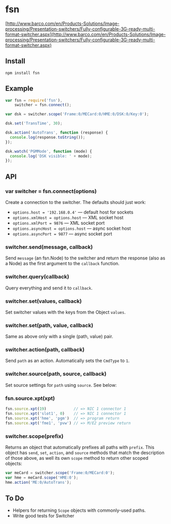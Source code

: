 # fsn

[http://www.barco.com/en/Products-Solutions/Image-processing/Presentation-switchers/Fully-configurable-3G-ready-multi-format-switcher.aspx](http://www.barco.com/en/Products-Solutions/Image-processing/Presentation-switchers/Fully-configurable-3G-ready-multi-format-switcher.aspx)

## Install

    npm install fsn

## Example

```js
var fsn = require('fsn'),
    switcher = fsn.connect();

var dsk = switcher.scope('Frame:0/MECard:0/HME:0/DSK:0/Key:0');

dsk.set('TransTime', 30);

dsk.action('AutoTrans', function (response) {
  console.log(response.toString());
});

dsk.watch('PGMMode', function (mode) {
  console.log('DSK visible: ' + mode);
});
```

## API

### var switcher = fsn.connect(options)

Create a connection to the switcher. The defaults should just work:

* `options.host = '192.168.0.4'` — default host for sockets
* `options.xmlHost = options.host` — XML socket host
* `options.xmlPort = 9876` — XML socket port
* `options.asyncHost = options.host` — async socket host
* `options.asyncPort = 9877` — async socket port

### switcher.send(message, callback)

Send `message` (an fsn.Node) to the switcher and return the response (also as a Node) as the first argument to the `callback` function.

### switcher.query(callback)

Query everything and send it to `callback`.

### switcher.set(values, callback)

Set switcher values with the keys from the Object `values`.

### switcher.set(path, value, callback)

Same as above only with a single (path, value) pair.

### switcher.action(path, callback)

Send `path` as an action. Automatically sets the `CmdType` to `1`.

### switcher.source(path, source, callback)

Set source settings for `path` using `source`. See below:

### fsn.source.xpt(xpt)

```js
fsn.source.xpt(19)            // => NIC 1 connector 1
fsn.source.xpt('slot1', 0)    // => NIC 1 connector 1
fsn.source.xpt('hme', 'pgm')  // => program return
fsn.source.xpt('fme1', 'pvw') // => M/E2 preview return
```

### switcher.scope(prefix)

Returns an object that automatically prefixes all paths with `prefix`. This object has `send`, `set`, `action`, and `source` methods that match the description of those above, as well its own `scope` method to return other scoped objects:

```js
var meCard = switcher.scope('Frame:0/MECard:0');
var hme = meCard.scope('HME:0');
hme.action('ME:0/AutoTrans');
```

## To Do

- Helpers for returning `Scope` objects with commonly-used paths.
- Write good tests for Switcher
